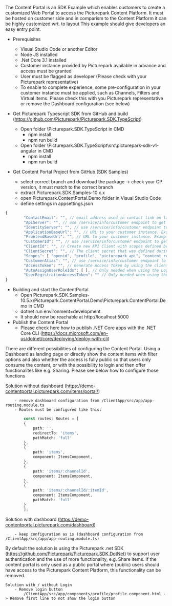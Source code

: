 The Content Portal is an SDK Example which enables customers to create a customized Web Portal to access the Picturepark Content Platform.
It must be hosted on customer side and in comparism to the Content Platform it can be highly customized wrt. to layout 
This example should give developers an easy entry point.


- Prerequisites
    - Visual Studio Code or another Editor
    - Node JS installed
    - .Net Core 3.1 installed
    - Customer instance provided by Picturepark available in advance and access must be granted
    - User must be flagged as developer (Please check with your Picturepark representative)
    - To enable to complete experience, some pre-configuration in your customer instance must be applied, such as Channels, Filters and Virtual Items. Please check this with you Picturepark representative or remove the Dashboard configuration (see below)

- Get Picturepark Typescript SDK from GitHub and build (https://github.com/Picturepark/Picturepark.SDK.TypeScript)
	- Open folder \Picturepark.SDK.TypeScript in CMD
		- npm install
	    - npm run build
	- Open folder \Picturepark.SDK.TypeScript\src\picturepark-sdk-v1-angular in CMD
		- npm install
		- npm run build

- Get Content Portal Project from GitHub (SDK Samples)
    - select correct branch and download the package -> check your CP version, it must match to the correct branch
    - extract Picturepark.SDK.Samples-10.x.x
    - open Picturepark.ContentPortal.Demo folder in Visual Studio Code
    - define settings in appsettings.json

``` typescript 
{
        "ContactEmail": "", // email address used in contact link on landing page "If you would like to contribute your ideas, please contact us."
        "ApiServer": "", // use /service/info/customer endpoint to get "apiUrl". Example: https://[CUSTOMER].picturepark.com/service/info/customer
        "IdentityServer": "", // use /service/info/customer endpoint to get "identityServerUrl". Example: https://[CUSTOMER].picturepark.com/service/info/customer
        "ApplicationBaseUrl": "", // URL to your customer instance. Example: https://[CUSTOMER].picturepark.com
        "FrontendBaseUrl": "", // URL to your customer instance. Example: https://[CUSTOMER].picturepark.com
        "CustomerId": "", // use /service/info/customer endpoint to get "customerId". Example: https://[CUSTOMER].picturepark.com/service/info/customer
        "ClientId": "", // Create new API Client with scopes defined below. Client can be created within the customer instance. After login go to settings -> API Clients. NOTE: If you do not see "API Clients", your user has not been marked as developer. Contact your Picturepark representative...  ( SAN - I think it would be good to say the grant type that will be used for the client authentication)
        "ClientSecret": "", // The client secret that was defined during the creation of the API client
        "Scopes": [ "openid", "profile", "picturepark_api", "content_read", "profile_read", "schema_read", "output_read", "channel_read", "share_read", "share_write" ],
        "CustomerAlias": "", // use /service/info/customer endpoint to get "customerAlias". Example: https://[CUSTOMER].picturepark.com/service/info/customer
        "AccessToken": "", // Generate Access Token by using the client you just have created
        "AutoAssignUserRoleIds": [ ], // Only needed when using the Login functionality - User Role Id`s which will be assigned on user registration ( SAN - When it is needed what information should be put in the array?)
        "UserRegistrationAccessToken": "" // Only needed when using the Login functionality - Access token of a user who has "Manager Users" right to be able to register 
}
```

- Building and start the ContentPortal
    - Open Picturepark.SDK.Samples-10.5.x\Picturepark.ContentPortal.Demo\Picturepark.ContentPortal.Demo in CMD
    - dotnet run environment=development
    - It should now be reachable at http://localhost:5000
- Publish the Content Portal
	- Please check here how to publish .NET Core apps with the .NET Core CLI (https://docs.microsoft.com/en-us/dotnet/core/deploying/deploy-with-cli)
	
There are different possibilities of configuring the Content Portal. Using a Dashboard as landing page or directly show the content items with filter options and also whether the access is fully public so that users only consume the content, or with the possibility to login and then offer functionalites like e.g. Sharing. Please see below how to configure those functions

Solution without dashboard (https://demo-contentportal.picturepark.com/items/portal/)

        - remove dashboard configuration from /ClientApp/src/app/app-routing.module.ts
        - Routes must be configured like this:
``` typescript 
        const routes: Routes = [
        {
            path: '',
            redirectTo: 'items',
            pathMatch: 'full'
        },
        {
            path: 'items',
            component: ItemsComponent,
        },
        {
            path: 'items/:channelId',
            component: ItemsComponent,
        },
        {
            path: 'items/:channelId/:itemId',
            component: ItemsComponent,
            pathMatch: 'full'
        }
        ]; 
```

Solution with dashboard (https://demo-contentportal.picturepark.com/dashboard)

        - keep configuration as is (dashboard configuration from /ClientApp/src/app/app-routing.module.ts)
		

By default the solution is using the Picturepark .net SDK (https://github.com/Picturepark/Picturepark.SDK.DotNet) to support user authentication and the use of more functionality, e.g. Share items. If the content portal is only used as a public portal where (public) users should have access to the Picturepark Content Platform, this functionality can be removed. 
    
    Solution with / without Login
        - Remove login button
            /ClientApp/src/app/components/profile/profile.component.html -> Remove first line to not show the login button





